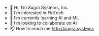 - 👋 Hi, I’m Sugra Systems, Inc.
- 👀 I’m interested in FinTech
- 🌱 I’m currently learning AI and ML
- 💞️ I’m looking to collaborate on AI
- 📫 How to reach me http://sugra.systems

<!---
sugrasystems/sugrasystems is a ✨ special ✨ repository because its `README.md` (this file) appears on your GitHub profile.
You can click the Preview link to take a look at your changes.
--->
